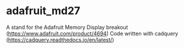 # adafruit_md27
A stand for the Adafruit Memory Display breakout (https://www.adafruit.com/product/4694)
Code written with cadquery (https://cadquery.readthedocs.io/en/latest/)
